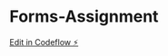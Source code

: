 # Forms-Assignment

[Edit in Codeflow ⚡️](https://stackblitz.com/~/github.com/BigJonas/Forms-Assignment)